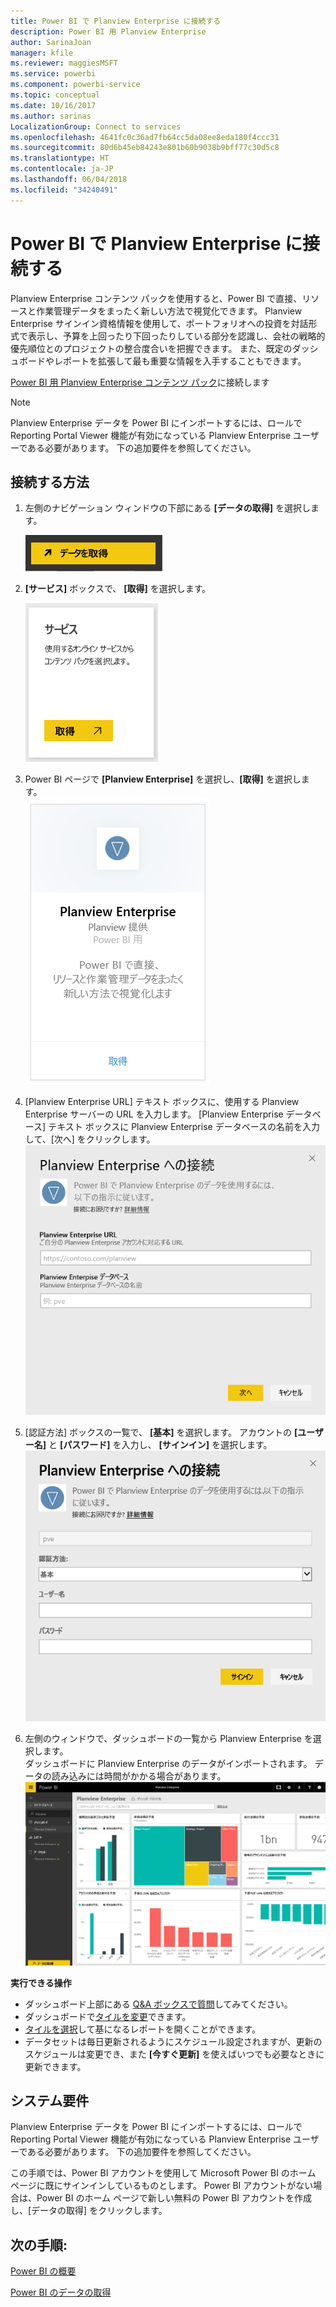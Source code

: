 ```yaml
---
title: Power BI で Planview Enterprise に接続する
description: Power BI 用 Planview Enterprise
author: SarinaJoan
manager: kfile
ms.reviewer: maggiesMSFT
ms.service: powerbi
ms.component: powerbi-service
ms.topic: conceptual
ms.date: 10/16/2017
ms.author: sarinas
LocalizationGroup: Connect to services
ms.openlocfilehash: 4641fc0c36ad7fb64cc5da08ee8eda180f4ccc31
ms.sourcegitcommit: 80d6b45eb84243e801b60b9038b9bff77c30d5c8
ms.translationtype: HT
ms.contentlocale: ja-JP
ms.lasthandoff: 06/04/2018
ms.locfileid: "34240491"
---
```

# <a name="connect-to-planview-enterprise-with-power-bi"></a>Power BI で Planview Enterprise に接続する
Planview Enterprise コンテンツ パックを使用すると、Power BI で直接、リソースと作業管理データをまったく新しい方法で視覚化できます。 Planview Enterprise サインイン資格情報を使用して、ポートフォリオへの投資を対話形式で表示し、予算を上回ったり下回ったりしている部分を認識し、会社の戦略的優先順位とのプロジェクトの整合度合いを把握できます。 また、既定のダッシュボードやレポートを拡張して最も重要な情報を入手することもできます。

[Power BI 用 Planview Enterprise コンテンツ パック](https://app.powerbi.com/getdata/services/planview-enterprise)に接続します

>[!NOTE]
>Planview Enterprise データを Power BI にインポートするには、ロールで Reporting Portal Viewer 機能が有効になっている Planview Enterprise ユーザーである必要があります。 下の追加要件を参照してください。

## <a name="how-to-connect"></a>接続する方法
1. 左側のナビゲーション ウィンドウの下部にある **[データの取得]** を選択します。
   
    ![](media/service-connect-to-planview/get.png)
2. **[サービス]** ボックスで、 **[取得]** を選択します。
   
    ![](media/service-connect-to-planview/services.png)
3. Power BI ページで **[Planview Enterprise]** を選択し、**[取得]** を選択します。  
    ![](media/service-connect-to-planview/planview.png)
4. [Planview Enterprise URL] テキスト ボックスに、使用する Planview Enterprise サーバーの URL を入力します。 [Planview Enterprise データベース] テキスト ボックスに Planview Enterprise データベースの名前を入力して、[次へ] をクリックします。  
    ![](media/service-connect-to-planview/params.png)
5. [認証方法] ボックスの一覧で、 **[基本]** を選択します。 アカウントの **[ユーザー名]** と **[パスワード]** を入力し、 **[サインイン]** を選択します。  
   ![](media/service-connect-to-planview/creds.png)
6. 左側のウィンドウで、ダッシュボードの一覧から Planview Enterprise を選択します。  
     ダッシュボードに Planview Enterprise のデータがインポートされます。 データの読み込みには時間がかかる場合があります。  
    ![](media/service-connect-to-planview/dashboard.png)

**実行できる操作**

* ダッシュボード上部にある [Q&A ボックスで質問](power-bi-q-and-a.md)してみてください。
* ダッシュボードで[タイルを変更](service-dashboard-edit-tile.md)できます。
* [タイルを選択](service-dashboard-tiles.md)して基になるレポートを開くことができます。
* データセットは毎日更新されるようにスケジュール設定されますが、更新のスケジュールは変更でき、また **[今すぐ更新]** を使えばいつでも必要なときに更新できます。

## <a name="system-requirements"></a>システム要件
Planview Enterprise データを Power BI にインポートするには、ロールで Reporting Portal Viewer 機能が有効になっている Planview Enterprise ユーザーである必要があります。 下の追加要件を参照してください。

この手順では、Power BI アカウントを使用して Microsoft Power BI のホーム ページに既にサインインしているものとします。 Power BI アカウントがない場合は、Power BI のホーム ページで新しい無料の Power BI アカウントを作成し、[データの取得] をクリックします。

## <a name="next-steps"></a>次の手順:

[Power BI の概要](service-get-started.md)

[Power BI のデータの取得](service-get-data.md)